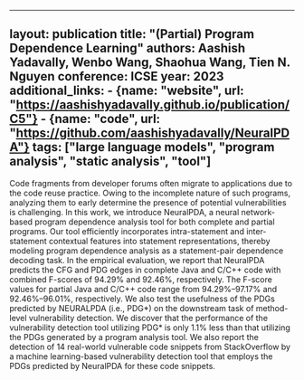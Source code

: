 ---
 layout: publication
 title: "(Partial) Program Dependence Learning"
 authors: Aashish Yadavally, Wenbo Wang, Shaohua Wang, Tien N. Nguyen
 conference: ICSE
 year: 2023
 additional_links:
    - {name: "website", url: "https://aashishyadavally.github.io/publication/C5"}
    - {name: "code", url: "https://github.com/aashishyadavally/NeuralPDA"}
 tags: ["large language models", "program analysis", "static analysis", "tool"]
 ---
Code fragments from developer forums often migrate to applications due to the code reuse practice. Owing to the incomplete nature of such programs, analyzing them to early determine the presence of potential vulnerabilities is challenging. In this work, we introduce NeuralPDA, a neural network-based program dependence analysis tool for both complete and partial programs. Our tool efficiently incorporates intra-statement and inter-statement contextual features into statement representations, thereby modeling program dependence analysis as a statement-pair dependence decoding task. In the empirical evaluation, we report that NeuralPDA predicts the CFG and PDG edges in complete Java and C/C++ code with combined F-scores of 94.29% and 92.46%, respectively. The F-score values for partial Java and C/C++ code range from 94.29%–97.17% and 92.46%–96.01%, respectively. We also test the usefulness of the PDGs predicted by NEURALPDA (i.e., PDG*) on the downstream task of method-level vulnerability detection. We discover that the performance of the vulnerability detection tool utilizing PDG* is only 1.1% less than that utilizing the PDGs generated by a program analysis tool. We also report the detection of 14 real-world vulnerable code snippets from StackOverflow by a machine learning-based vulnerability detection tool that employs the PDGs predicted by NeuralPDA for these code snippets.
